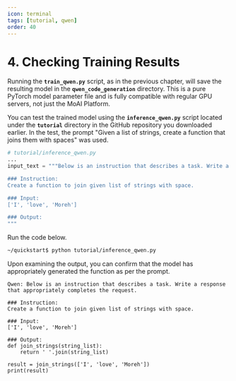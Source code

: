 ```yaml
---
icon: terminal
tags: [tutorial, qwen]
order: 40
---
```


# 4. Checking Training Results

Running the **`train_qwen.py`** script, as in the previous chapter, will save the resulting model in the **`qwen_code_generation`** directory. This is a pure PyTorch model parameter file and is fully compatible with regular GPU servers, not just the MoAI Platform.

You can test the trained model using the **`inference_qwen.py`** script located under the **`tutorial`** directory in the GitHub repository you downloaded earlier. In the test, the prompt "Given a list of strings, create a function that joins them with spaces" was used.

```python
# tutorial/inference_qwen.py
...
input_text = """Below is an instruction that describes a task. Write a response that appropriately completes the request.

### Instruction:
Create a function to join given list of strings with space.

### Input:
['I', 'love', 'Moreh']

### Output:
"""
```

Run the code below.

```bash
~/quickstart$ python tutorial/inference_qwen.py
```

Upon examining the output, you can confirm that the model has appropriately generated the function as per the prompt.

```
Qwen: Below is an instruction that describes a task. Write a response that appropriately completes the request.

### Instruction:
Create a function to join given list of strings with space.

### Input:
['I', 'love', 'Moreh']

### Output:
def join_strings(string_list):
    return ' '.join(string_list)

result = join_strings(['I', 'love', 'Moreh'])
print(result)
```
